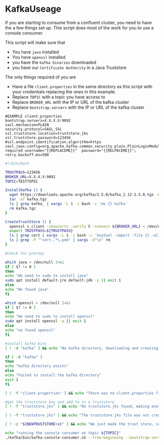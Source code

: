# KafkaUseage
If you are starting to consume from a confluent cluster, you need to have the a few things set up. This script does most of the work for you to use a console consumer.

This script will make sure that
- You have `java` installed
- You have `openssl` installed
- you have the `kafka binaries` downloaded
- you have our `Certificate Authority` in a Java Truststore
 

The only things required of you are
- Have a file `client.properties` in the same directory as this script with your credentials replacing the ones in this example.
- Replace `TOPIC` with a topic you have access to
- Replace `BROKER_URL` with the IP or URL of the kafka cluster
- Replace `bootstrap.servers` with the IP or URL of the kafka cluster

 

 

```
#EXAMPLE client.properties
bootstrap.servers=X.X.X.X:9092
sasl.mechanism=PLAIN
security.protocol=SASL_SSL
ssl.truststore.location=truststore.jks
ssl.truststore.password=123456
#ssl.endpoint.identification.algorithm=https
sasl.jaas.config=org.apache.kafka.common.security.plain.PlainLoginModule  required username="{{REPLACEME}}"  password="{{RELPACEME}}";
retry.backoff.ms=500
```

``` bash
#!/bin/bash

TRUSTPASS=123456
BROKER_URL=X.X.X.X:9092
TOPIC=TESTTOPIC

InstallKafka () {
  wget https://downloads.apache.org/kafka/2.5.0/kafka_2.12-2.5.0.tgz -O kafka.tgz
  tar -xf kafka.tgz
  ls | grep kafka_ | xargs -L 1 -i bash -c 'mv {} kafka'
  rm kafka.tgz
}

CreateTrustStore () {
  openssl s_client -showcerts -verify 5 -connect ${BROKER_URL} < /dev/null | awk '/BEGIN/,/END/{ if(/BEGIN/){a++}; out="cert"a".pem"; print >out}'
  export TRUSTPASS=${TRUSTPASS}
  ls | grep cert | xargs -L 1 -i bash -c 'keytool -import -file {} -alias {} -storepass ${TRUSTPASS} -keystore truststore.jks -noprompt'
  ls | grep -P "^cert..*\.pem" | xargs -d"\n" rm
}

#check for prereqs

which java > /dev/null 2>&1
if [ $? != 0 ]
then
echo "We need to sudo to install java"
sudo apt install default-jre default-jdk -y || exit 1
else
echo "We found java"
fi

which openssl > /dev/null 2>&1
if [ $? != 0 ]
then
echo "We need to sudo to install openssl"
sudo apt install openssl -y || exit 1
else
echo "we found openssl"
fi

#install kafka bins
[ ! -d "kafka" ] && echo "No kafka directory, downloading and creating one" && InstallKafka

if [ -d "kafka" ]
then
echo "kafka directory exists"
else
echo "Failed to install the kafka directory"
exit 1
fi

[ ! -f "client.properties" ] && echo "There was no client.properties file in your present working directory" && exit 1

#get the truststore key and add to to a truststore
[ ! -f "truststore.jks" ] && echo "No truststore.jks found, making one" && CreateTrustStore && NEWTRUSTSTORE=1

[ ! -f "truststore.jks" ] && echo "The truststore.jks file was not created correctly" && exit 1

[ ! -z "${NEWTRUSTSTORE+x}" ] && echo "We just made the trust store, so we are letting it settle for a 5 seconds" && sleep 5

echo "running the console consumer on topic ${TOPIC}"
./kafka/bin/kafka-console-consumer.sh --from-beginning --bootstrap-server ${BROKER_URL} --topic ${TOPIC} --consumer.config client.properties

```
